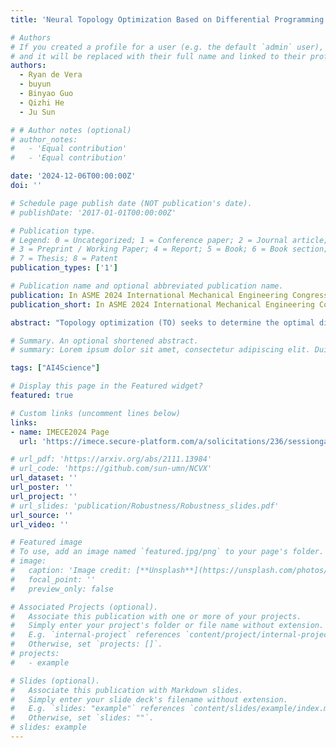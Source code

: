 ```yaml
---
title: 'Neural Topology Optimization Based on Differential Programming With Principled Constrained Optimization '

# Authors
# If you created a profile for a user (e.g. the default `admin` user), write the username (folder name) here
# and it will be replaced with their full name and linked to their profile.
authors:
  - Ryan de Vera
  - buyun
  - Binyao Guo
  - Qizhi He
  - Ju Sun

# # Author notes (optional)
# author_notes:
#   - 'Equal contribution'
#   - 'Equal contribution'

date: '2024-12-06T00:00:00Z'
doi: ''

# Schedule page publish date (NOT publication's date).
# publishDate: '2017-01-01T00:00:00Z'

# Publication type.
# Legend: 0 = Uncategorized; 1 = Conference paper; 2 = Journal article;
# 3 = Preprint / Working Paper; 4 = Report; 5 = Book; 6 = Book section;
# 7 = Thesis; 8 = Patent
publication_types: ['1']

# Publication name and optional abbreviated publication name.
publication: In ASME 2024 International Mechanical Engineering Congress and Exposition (IMECE2024) 
publication_short: In ASME 2024 International Mechanical Engineering Congress and Exposition (IMECE2024) 

abstract: "Topology optimization (TO) seeks to determine the optimal distribution of material within a specified design domain for maximizing the structural performance while adhering to predefined constraints. Recent advancements in deep learning and neural network representations have shown significant promise in approximating PDE solutions, opening up a new avenue for synergy between these technologies and TO. In this study, we introduce a differential programming-based TO framework that leverages   effective non-convex optimization with the deep image prior (DIP) approach for the re-parameterization of the density field, with a focus on addressing the inherent challenges of TO due to combinatorial constraints. The proposed TO algorithm is developed based on a in-house non-convex optimization algorithm PyGranso, which provides a robust optimization method with the ability to handle non-convex, non-smooth and non-linear constrained optimization problems; thus, it enables higher effectiveness in navigating the complex constraint space for TO problems and enabling the discovery of optimal designs. Furthermore, the employment of DIP to parameterize the density field enhances the capacity of design representation and enforces higher smoothness as it leverages the latent structure of convolutional neural networks (CNNs). Compared with other (conventional and machine learning based) TO methods, our experimental results demonstrate the superiority of our proposed framework, especially in accurately preserving the constraints. By systematically evaluating its performance across a range of classical TO problems, including (1) MBB beam, (2) complex cases such as L-shaped structures with tricky loading paths, and (3) situations requiring the use of multiple materials in one design, the MBB beam, L-shaped structure with complex loading path, and the multi-material design problem, we have shown that our approach not only yields improved  design  in terms of material efficiency and structural integrity but also significantly enhances the feasibility of the optimization solutions. Our evaluation of TO methods is based on three key metrics: objective function (compliance), binary constraint adherence and volume constraint adherence. We compare our proposed method against the established Solid Isotropic Material with Penalization (SIMP) approach coupled with the Method of Moving Asymptotes (MMA). For example, in the case of the Cantilever Beam, MMA achieves a compliance of 255.66, incurs a binary constraint violation of 0.0609, and meets the volume constraint at 0.0. In contrast, our method achieves an improved compliance of 223.65 with zero violations in both binary and volume constraints. These results are consistent across various structures, highlighting our method’s ability to generate stiff and feasible designs."

# Summary. An optional shortened abstract.
# summary: Lorem ipsum dolor sit amet, consectetur adipiscing elit. Duis posuere tellus ac convallis placerat. Proin tincidunt magna sed ex sollicitudin condimentum.

tags: ["AI4Science"]

# Display this page in the Featured widget?
featured: true

# Custom links (uncomment lines below)
links:
- name: IMECE2024 Page
  url: 'https://imece.secure-platform.com/a/solicitations/236/sessiongallery/18040/application/144057'

# url_pdf: 'https://arxiv.org/abs/2111.13984'
# url_code: 'https://github.com/sun-umn/NCVX'
url_dataset: ''
url_poster: ''
url_project: ''
# url_slides: 'publication/Robustness/Robustness_slides.pdf'
url_source: ''
url_video: ''

# Featured image
# To use, add an image named `featured.jpg/png` to your page's folder.
# image:
#   caption: 'Image credit: [**Unsplash**](https://unsplash.com/photos/pLCdAaMFLTE)'
#   focal_point: ''
#   preview_only: false

# Associated Projects (optional).
#   Associate this publication with one or more of your projects.
#   Simply enter your project's folder or file name without extension.
#   E.g. `internal-project` references `content/project/internal-project/index.md`.
#   Otherwise, set `projects: []`.
# projects:
#   - example

# Slides (optional).
#   Associate this publication with Markdown slides.
#   Simply enter your slide deck's filename without extension.
#   E.g. `slides: "example"` references `content/slides/example/index.md`.
#   Otherwise, set `slides: ""`.
# slides: example
---
```


<!-- {{% callout note %}}
Click the _Cite_ button above to demo the feature to enable visitors to import publication metadata into their reference management software.
{{% /callout %}}

{{% callout note %}}
Create your slides in Markdown - click the _Slides_ button to check out the example.
{{% /callout %}}

Supplementary notes can be added here, including [code, math, and images](https://wowchemy.com/docs/writing-markdown-latex/). -->
